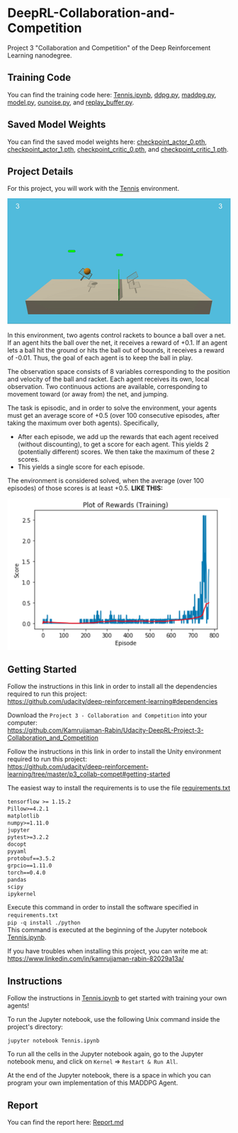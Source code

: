 # DeepRL-Collaboration-and-Competition
Project 3 "Collaboration and Competition" of the Deep Reinforcement Learning nanodegree.

## Training Code

You can find the training code here: [Tennis.ipynb](Tennis.ipynb), [ddpg.py](ddpg.py), [maddpg.py](maddpg.py), [model.py](model.py), [ounoise.py](ounoise.py), and [replay_buffer.py](replay_buffer.py).

## Saved Model Weights

You can find the saved model weights here: [checkpoint_actor_0.pth](checkpoint_actor_0.pth), [checkpoint_actor_1.pth](checkpoint_actor_1.pth), [checkpoint_critic_0.pth](checkpoint_critic_0.pth), and [checkpoint_critic_1.pth](checkpoint_critic_1.pth).

## Project Details

For this project, you will work with the [Tennis](https://github.com/Unity-Technologies/ml-agents/blob/master/docs/Learning-Environment-Examples.md#tennis) environment.

<p align="center">
 <img src="/images/collaborative-pingpong.gif">
</p>

In this environment, two agents control rackets to bounce a ball over a net. If an agent hits the ball over the net, it receives a reward of +0.1. If an agent lets a ball hit the ground or hits the ball out of bounds, it receives a reward of -0.01. Thus, the goal of each agent is to keep the ball in play.

The observation space consists of 8 variables corresponding to the position and velocity of the ball and racket. Each agent receives its own, local observation. Two continuous actions are available, corresponding to movement toward (or away from) the net, and jumping.

The task is episodic, and in order to solve the environment, your agents must get an average score of +0.5 (over 100 consecutive episodes, after taking the maximum over both agents). Specifically,

- After each episode, we add up the rewards that each agent received (without discounting), to get a score for each agent. This yields 2 (potentially different) scores. We then take the maximum of these 2 scores.
- This yields a single score for each episode.

The environment is considered solved, when the average (over 100 episodes) of those scores is at least +0.5. **LIKE THIS:**

![Plot of rewards (training)](/images/plot-of-rewards-training.png)

## Getting Started

Follow the instructions in this link in order to install all the dependencies required to run this project:<br/>
https://github.com/udacity/deep-reinforcement-learning#dependencies

Download the `Project 3 - Collaboration and Competition` into your computer:<br/>
https://github.com/Kamrujjaman-Rabin/Udacity-DeepRL-Project-3-Collaboration_and_Competition

Follow the instructions in this link in order to install the Unity environment required to run this project:<br/>
https://github.com/udacity/deep-reinforcement-learning/tree/master/p3_collab-compet#getting-started

The easiest way to install the requirements is to use the file [requirements.txt](python/requirements.txt)
```
tensorflow >= 1.15.2
Pillow>=4.2.1
matplotlib
numpy>=1.11.0
jupyter
pytest>=3.2.2
docopt
pyyaml
protobuf==3.5.2
grpcio==1.11.0
torch==0.4.0
pandas
scipy
ipykernel
```

Execute this command in order to install the software specified in `requirements.txt`<br/>
```pip -q install ./python```<br/>
This command is executed at the beginning of the Jupyter notebook [Tennis.ipynb](Tennis.ipynb).

If you have troubles when installing this project, you can write me at:<br/>
https://www.linkedin.com/in/kamrujjaman-rabin-82029a13a/

## Instructions

Follow the instructions in [Tennis.ipynb](Tennis.ipynb) to get started with training your own agents!

To run the Jupyter notebook, use the following Unix command inside the project's directory:

```
jupyter notebook Tennis.ipynb
```

To run all the cells in the Jupyter notebook again, go to the Jupyter notebook menu, and click on `Kernel` => `Restart & Run All`.

At the end of the Jupyter notebook, there is a space in which you can program your own implementation of this MADDPG Agent.

## Report

You can find the report here: [Report.md](Report.md)
